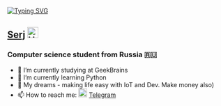 [![Typing SVG](https://readme-typing-svg.herokuapp.com?font=Fira+Code&pause=1000&width=435&lines=Hi+there%2C+I'm)](https://git.io/typing-svg) 
## [Serj](https://t.me/mogilats) <img alt="Hi!" src="https://raw.githubusercontent.com/SmithyVL/SmithyVL/master/assets/hand.gif" width="25px">
### Computer science student from Russia 🇷🇺

+ 🔭 I’m currently studying at GeekBrains
+ 🌱 I’m currently learning Python
+ 🌌 My dreams - making life easy with IoT and Dev. Make money also)
+ 📫 How to reach me: <img src="https://static.tildacdn.com/tild3336-6361-4539-b363-396633613930/2cbc84597f87e4968cc4.png" width="20px">  [Telegram](https://t.me/mogilats)